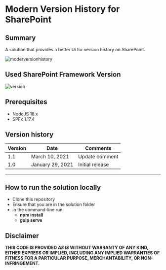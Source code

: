 # Modern Version History for SharePoint

## Summary

A solution that provides a better Ui for version history on SharePoint.

![moderversionhistory](https://github.com/kasuken/ModernVersionHistory/assets/2757486/f194d8ab-ac2f-4189-acb1-f8b8af330de0)

## Used SharePoint Framework Version

![version](https://img.shields.io/badge/version-1.17.4-green.svg)

## Prerequisites

- NodeJS 18.x
- SPFx 1.17.4
  
## Version history

| Version | Date             | Comments        |
| ------- | ---------------- | --------------- |
| 1.1     | March 10, 2021   | Update comment  |
| 1.0     | January 29, 2021 | Initial release |

---

## How to run the solution locally

- Clone this repository
- Ensure that you are in the solution folder
- in the command-line run:
  - **npm install**
  - **gulp serve**

## Disclaimer

**THIS CODE IS PROVIDED _AS IS_ WITHOUT WARRANTY OF ANY KIND, EITHER EXPRESS OR IMPLIED, INCLUDING ANY IMPLIED WARRANTIES OF FITNESS FOR A PARTICULAR PURPOSE, MERCHANTABILITY, OR NON-INFRINGEMENT.**
